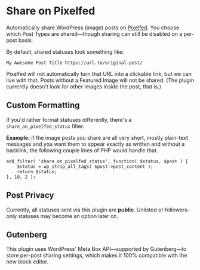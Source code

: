 # Share on Pixelfed
Automatically share WordPress (image) posts on [Pixelfed](https://pixelfed.org/). You choose which Post Types are shared—though sharing can still be disabled on a per-post basis.

By default, shared statuses look something like:
```
My Awesome Post Title https://url.to/original-post/
```

Pixelfed will not automatically turn that URL into a clickable link, but we can live with that. Posts without a Featured Image will not be shared. (The plugin currently doesn't look for other images inside the post, that is.)

## Custom Formatting
If you'd rather format statuses differently, there's a `share_on_pixelfed_status` filter.

**Example:** if the image posts you share are all very short, mostly plain-text messages and you want them to appear exactly as written and without a backlink, the following couple lines of PHP would handle that.
```
add_filter( 'share_on_pixelfed_status', function( $status, $post ) {
	$status = wp_strip_all_tags( $post->post_content );
	return $status;
}, 10, 2 );
```

## Post Privacy
Currently, all statuses sent via this plugin are **public**. Unlisted or followers-only statuses may become an option later on.

## Gutenberg
This plugin uses WordPress' Meta Box API—supported by Gutenberg—to store per-post sharing settings, which makes it 100% compatible with the new block editor.
